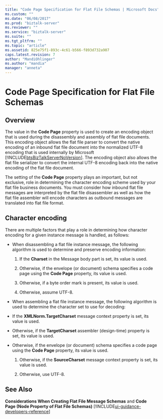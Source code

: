 ```yaml
---
title: "Code Page Specification for Flat File Schemas | Microsoft Docs"
ms.custom: ""
ms.date: "06/08/2017"
ms.prod: "biztalk-server"
ms.reviewer: ""
ms.service: "biztalk-server"
ms.suite: ""
ms.tgt_pltfrm: ""
ms.topic: "article"
ms.assetid: 825e75f1-893c-4c61-b566-f893d732a907
caps.latest.revision: 7
author: "MandiOhlinger"
ms.author: "mandia"
manager: "anneta"
---
```

# Code Page Specification for Flat File Schemas

## Overview
The value in the **Code Page** property is used to create an encoding object that is used during the disassembly and assembly of flat file documents. This encoding object allows the flat file parser to convert the native encoding of an inbound flat file document into the normalized UTF-8 encoding that is used internally by Microsoft [!INCLUDE[btsBizTalkServerNoVersion](../includes/btsbiztalkservernoversion-md.md)]. The encoding object also allows the flat file serializer to convert the internal UTF-8 encoding back into the native encoding of the flat file document.  
  
 The setting of the **Code Page** property plays an important, but not exclusive, role in determining the character encoding scheme used by your flat file business documents. You must consider how inbound flat file messages are interpreted by the flat file disassembler as well as how the flat file assembler will encode characters as outbound messages are translated into flat file format.  

## Character encoding  
 There are multiple factors that play a role in determining how character encoding for a given instance message is handled, as follows:  
  
-   When disassembling a flat file instance message, the following algorithm is used to determine and preserve encoding information:  
  
    1.  If the **Charset** in the Message body part is set, its value is used.  
  
    2.  Otherwise, if the envelope (or document) schema specifies a code page using the **Code Page** property, its value is used.  
  
    3.  Otherwise, if a byte order mark is present, its value is used.  
  
    4.  Otherwise, assume UTF-8.  
  
-   When assembling a flat file instance message, the following algorithm is used to determine the character set to use for decoding:  
  
-   If the **XMLNorm.TargetCharset** message context property is set, its value is used.  
  
-   Otherwise, if the **TargetCharset** assembler (design-time) property is set, its value is used.  
  
-   Otherwise, if the envelope (or document) schema specifies a code page using the **Code Page** property, its value is used.  
  
    1.  Otherwise, if the **SourceCharset** message context property is set, its value is used.  
  
    2.  Otherwise, use UTF-8.  
  
## See Also  
 **Considerations When Creating Flat File Message Schemas** and **Code Page (Node Property of Flat File Schemas)** [!INCLUDE[ui-guidance-developers-reference](../includes/ui-guidance-developers-reference.md)]